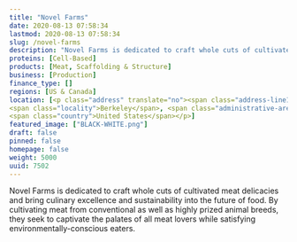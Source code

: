 ```yaml
---
title: "Novel Farms"
date: 2020-08-13 07:58:34
lastmod: 2020-08-13 07:58:34
slug: /novel-farms
description: "Novel Farms is dedicated to craft whole cuts of cultivated meat delicacies and bring culinary excellence and sustainability into the future of food. By cultivating meat from conventional as well as highly prized animal breeds, they seek to captivate the palates of all meat lovers while satisfying environmentally-conscious eaters."
proteins: [Cell-Based]
products: [Meat, Scaffolding & Structure]
business: [Production]
finance_type: []
regions: [US & Canada]
location: [<p class="address" translate="no"><span class="address-line1">San Pablo Avenue 2988</span><br>
<span class="locality">Berkeley</span>, <span class="administrative-area">California</span> <span class="postal-code">94702</span><br>
<span class="country">United States</span></p>]
featured_image: ["BLACK-WHITE.png"]
draft: false
pinned: false
homepage: false
weight: 5000
uuid: 7502
---
```

<p>Novel Farms is dedicated to craft whole cuts of cultivated meat delicacies and bring culinary excellence and sustainability into the future of food. By cultivating meat from conventional as well as highly prized animal breeds, they seek to captivate the palates of all meat lovers while satisfying environmentally-conscious eaters.</p>
